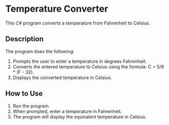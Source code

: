 # Temperature Converter

This C# program converts a temperature from Fahrenheit to Celsius.

## Description

The program does the following:
1. Prompts the user to enter a temperature in degrees Fahrenheit.
2. Converts the entered temperature to Celsius using the formula: C = 5/9 * (F - 32).
3. Displays the converted temperature in Celsius.

## How to Use

1. Run the program.
2. When prompted, enter a temperature in Fahrenheit.
3. The program will display the equivalent temperature in Celsius.

